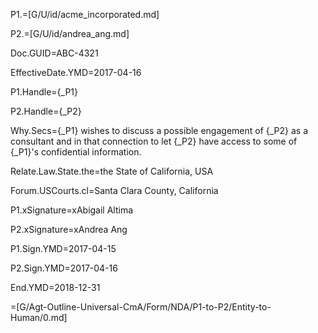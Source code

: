 
P1.=[G/U/id/acme_incorporated.md]

P2.=[G/U/id/andrea_ang.md]

Doc.GUID=ABC-4321

EffectiveDate.YMD=2017-04-16

P1.Handle={_P1}

P2.Handle={_P2}

Why.Secs={_P1} wishes to discuss a possible engagement of {_P2} as a consultant and in that connection to let {_P2} have access to some of {_P1}'s confidential information.

Relate.Law.State.the=the State of California, USA

Forum.USCourts.cl=Santa Clara County, California

P1.xSignature=xAbigail Altima

P2.xSignature=xAndrea Ang

P1.Sign.YMD=2017-04-15

P2.Sign.YMD=2017-04-16

End.YMD=2018-12-31

=[G/Agt-Outline-Universal-CmA/Form/NDA/P1-to-P2/Entity-to-Human/0.md]
